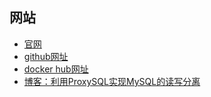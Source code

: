 
## 网站

- [官网](https://proxysql.com/)
- [github网址](https://github.com/sysown/proxysql/wiki)
- [docker hub网址](https://hub.docker.com/r/proxysql/proxysql)
- [博客：利用ProxySQL实现MySQL的读写分离](https://my.oschina.net/starglm/blog/1607412)
